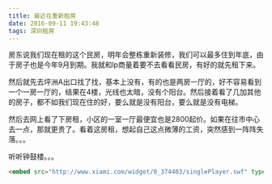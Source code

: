 ```yaml
---
title: 最近在重新租房
date: 2016-09-11 19:43:48
tags: 深圳租房
---
```


​    房东说我们现在租的这个民房，明年会整栋重新装修，我们可以最多住到年底，由于房子也是今年9月到期。我就和lp商量着要不去看看民房，有好的就先租下来。

​    然后就先去坪洲A出口找了找，基本上没有，有的也是两房一厅的，好不容易看到一个一房一厅的，结果在4楼，光线也太暗，没有个阳台。然后接着看了几加其他的房子，都不如我们现在住的好，要么就是没有阳台，要么就是没有电梯。

​    然后去网上看了下房租，小区的一室一厅最便宜也是2800起价。如果在往市中心去一点，那就更贵了。看着这房租，想起自己这点微薄的工资，突然感到一阵阵失落。。。

   听听钟鼓楼。。。

```html
<embed src="http://www.xiami.com/widget/0_374403/singlePlayer.swf" type="application/x-shockwave-flash" width="257" height="33" wmode="transparent"></embed>
```

